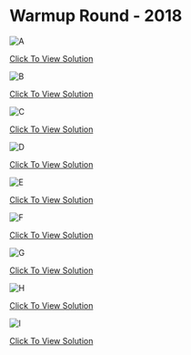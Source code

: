 # Warmup Round - 2018

![A](https://github.com/aryashah2k/Quantum-Computing-Collection-Of-Resources/blob/main/Microsoft%20Azure%20Quantum%20Resources/Microsoft%20Q%23%20Coding%20Contests/Q%23%20Coding%20Contest%20-%202018/Warmup%20Round/assets/Warmup%20A.png)

<a href="https://github.com/aryashah2k/Quantum-Computing-Collection-Of-Resources/blob/main/Microsoft%20Azure%20Quantum%20Resources/Microsoft%20Q%23%20Coding%20Contests/Q%23%20Coding%20Contest%20-%202018/Warmup%20Round/A.qs">Click To View Solution</a>

![B](https://github.com/aryashah2k/Quantum-Computing-Collection-Of-Resources/blob/main/Microsoft%20Azure%20Quantum%20Resources/Microsoft%20Q%23%20Coding%20Contests/Q%23%20Coding%20Contest%20-%202018/Warmup%20Round/assets/Warmup%20B.png)

<a href="https://github.com/aryashah2k/Quantum-Computing-Collection-Of-Resources/blob/main/Microsoft%20Azure%20Quantum%20Resources/Microsoft%20Q%23%20Coding%20Contests/Q%23%20Coding%20Contest%20-%202018/Warmup%20Round/B.qs">Click To View Solution</a>

![C](https://github.com/aryashah2k/Quantum-Computing-Collection-Of-Resources/blob/main/Microsoft%20Azure%20Quantum%20Resources/Microsoft%20Q%23%20Coding%20Contests/Q%23%20Coding%20Contest%20-%202018/Warmup%20Round/assets/Warmup%20C.png)

<a href="https://github.com/aryashah2k/Quantum-Computing-Collection-Of-Resources/blob/main/Microsoft%20Azure%20Quantum%20Resources/Microsoft%20Q%23%20Coding%20Contests/Q%23%20Coding%20Contest%20-%202018/Warmup%20Round/C.qs">Click To View Solution</a>

![D](https://github.com/aryashah2k/Quantum-Computing-Collection-Of-Resources/blob/main/Microsoft%20Azure%20Quantum%20Resources/Microsoft%20Q%23%20Coding%20Contests/Q%23%20Coding%20Contest%20-%202018/Warmup%20Round/assets/Warmup%20D.png)

<a href="https://github.com/aryashah2k/Quantum-Computing-Collection-Of-Resources/blob/main/Microsoft%20Azure%20Quantum%20Resources/Microsoft%20Q%23%20Coding%20Contests/Q%23%20Coding%20Contest%20-%202018/Warmup%20Round/D.qs">Click To View Solution</a>

![E](https://github.com/aryashah2k/Quantum-Computing-Collection-Of-Resources/blob/main/Microsoft%20Azure%20Quantum%20Resources/Microsoft%20Q%23%20Coding%20Contests/Q%23%20Coding%20Contest%20-%202018/Warmup%20Round/assets/Warmup%20E.png)

<a href="https://github.com/aryashah2k/Quantum-Computing-Collection-Of-Resources/blob/main/Microsoft%20Azure%20Quantum%20Resources/Microsoft%20Q%23%20Coding%20Contests/Q%23%20Coding%20Contest%20-%202018/Warmup%20Round/E.qs">Click To View Solution</a>

![F](https://github.com/aryashah2k/Quantum-Computing-Collection-Of-Resources/blob/main/Microsoft%20Azure%20Quantum%20Resources/Microsoft%20Q%23%20Coding%20Contests/Q%23%20Coding%20Contest%20-%202018/Warmup%20Round/assets/Warmup%20F.png)

<a href="https://github.com/aryashah2k/Quantum-Computing-Collection-Of-Resources/blob/main/Microsoft%20Azure%20Quantum%20Resources/Microsoft%20Q%23%20Coding%20Contests/Q%23%20Coding%20Contest%20-%202018/Warmup%20Round/F.qs">Click To View Solution</a>

![G](https://github.com/aryashah2k/Quantum-Computing-Collection-Of-Resources/blob/main/Microsoft%20Azure%20Quantum%20Resources/Microsoft%20Q%23%20Coding%20Contests/Q%23%20Coding%20Contest%20-%202018/Warmup%20Round/assets/Warmup%20G.png)

<a href="https://github.com/aryashah2k/Quantum-Computing-Collection-Of-Resources/blob/main/Microsoft%20Azure%20Quantum%20Resources/Microsoft%20Q%23%20Coding%20Contests/Q%23%20Coding%20Contest%20-%202018/Warmup%20Round/G.qs">Click To View Solution</a>

![H](https://github.com/aryashah2k/Quantum-Computing-Collection-Of-Resources/blob/main/Microsoft%20Azure%20Quantum%20Resources/Microsoft%20Q%23%20Coding%20Contests/Q%23%20Coding%20Contest%20-%202018/Warmup%20Round/assets/Warmup%20H.png)

<a href="https://github.com/aryashah2k/Quantum-Computing-Collection-Of-Resources/blob/main/Microsoft%20Azure%20Quantum%20Resources/Microsoft%20Q%23%20Coding%20Contests/Q%23%20Coding%20Contest%20-%202018/Warmup%20Round/H.qs">Click To View Solution</a>

![I](https://github.com/aryashah2k/Quantum-Computing-Collection-Of-Resources/blob/main/Microsoft%20Azure%20Quantum%20Resources/Microsoft%20Q%23%20Coding%20Contests/Q%23%20Coding%20Contest%20-%202018/Warmup%20Round/assets/Warmup%20I.png)

<a href="https://github.com/aryashah2k/Quantum-Computing-Collection-Of-Resources/blob/main/Microsoft%20Azure%20Quantum%20Resources/Microsoft%20Q%23%20Coding%20Contests/Q%23%20Coding%20Contest%20-%202018/Warmup%20Round/I.qs">Click To View Solution</a>